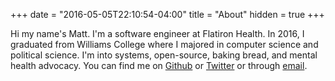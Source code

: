 +++
date = "2016-05-05T22:10:54-04:00"
title = "About"
hidden = true
+++

Hi my name's Matt. I'm a software engineer at Flatiron Health. In 2016, I graduated from Williams
College where I majored in computer science and political science. I'm into systems, open-source,
baking bread, and mental health advocacy. You can find me on
[Github](https://github.com/mattjmcnaughton) or [Twitter](https://twitter.com/@mattjmcnaughton)
or through [email](mailto:mattjmcnaughton@gmail.com).
